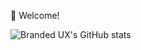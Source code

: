 👋 Welcome!

![Branded UX's GitHub stats](https://github-readme-stats.vercel.app/api?username=brandedux&show_icons=true&theme=merko)

<!---
brandedux/brandedux is a ✨ special ✨ repository because its `README.md` (this file) appears on your GitHub profile.
You can click the Preview link to take a look at your changes.
--->

